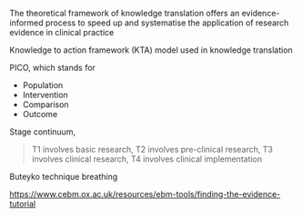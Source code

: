 The theoretical framework of knowledge translation offers an evidence-informed process to speed up and systematise the application of research evidence in clinical practice


Knowledge to action framework (KTA) model used in knowledge translation



PICO, which stands for

-   Population 
-   Intervention 
-   Comparison 
-   Outcome


Stage continuum, 
>T1 involves basic research, T2 involves pre-clinical research, T3 involves clinical research, T4 involves clinical implementation


Buteyko technique breathing

https://www.cebm.ox.ac.uk/resources/ebm-tools/finding-the-evidence-tutorial